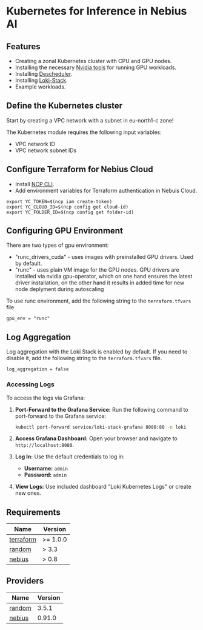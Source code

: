 # Kubernetes for Inference in Nebius AI

## Features

- Creating a zonal Kubernetes cluster with CPU and GPU nodes.
- Installing the necessary [Nvidia tools](https://github.com/NVIDIA/gpu-operator) for running GPU workloads.
- Installing [Descheduler](https://github.com/kubernetes-sigs/descheduler/).
- Installing [Loki-Stack](https://github.com/grafana/helm-charts/tree/main/charts/loki-stack).
- Example workloads.

## Define the Kubernetes cluster 

Start by creating  a VPC network with a subnet in eu-north1-c zone!

The Kubernetes module requires the following input variables:
 - VPC network ID
 - VPC network subnet IDs



## Configure Terraform for Nebius Cloud

- Install [NCP CLI](https://nebius.ai/docs/cli/quickstart).
- Add environment variables for Terraform authentication in Nebuis Cloud.

```
export YC_TOKEN=$(ncp iam create-token)
export YC_CLOUD_ID=$(ncp config get cloud-id)
export YC_FOLDER_ID=$(ncp config get folder-id)
```

## Configuring GPU Environment

There are two types of gpu environment:
- "runc_drivers_cuda" - uses images with preinstalled GPU drivers. Used by default. 
- "runc" - uses plain VM image for the GPU nodes. GPU drivers are installed via nvidia gpu-operator, which on one hand ensures the latest driver installation, on the other hand it results in added time for new node deplyment during autoscaling
  
To use runc environment, add the following string to the `terraform.tfvars` file
```
gpu_env = "runc"
```

## Log Aggregation
Log aggregation with the Loki Stack is enabled by default. If you need to disable it, add the following string to the `terraform.tfvars` file.
```
log_aggregation = false
```

### Accessing Logs
To access the logs via Grafana:

1. **Port-Forward to the Grafana Service:** Run the following command to port-forward to the Grafana service:
   ```sh
   kubectl port-forward service/loki-stack-grafana 8080:80 -n loki
   ```

2. **Access Grafana Dashboard:** Open your browser and navigate to `http://localhost:8080`.

3. **Log In:** Use the default credentials to log in:
   - **Username:** `admin`
   - **Password:** `admin`

4. **View Logs:** Use included dashboard "Loki Kubernetes Logs" or create new ones.


<!-- BEGINNING OF PRE-COMMIT-TERRAFORM DOCS HOOK -->
## Requirements

| Name | Version |
|------|---------|
| <a name="requirement_terraform"></a> [terraform](#requirement\_terraform) | >= 1.0.0 |
| <a name="requirement_random"></a> [random](#requirement\_random) | > 3.3 |
| <a name="requirement_nebius"></a> [nebius](#requirement\_nebius) | > 0.8 |

## Providers

| Name | Version |
|------|---------|
| <a name="provider_random"></a> [random](#provider\_random) | 3.5.1 |
| <a name="provider_nebius"></a> [nebius](#provider\_nebius) | 0.91.0 |
